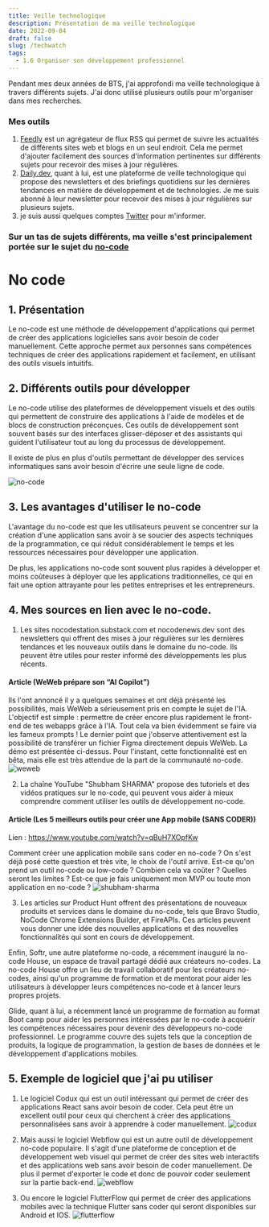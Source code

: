 ```yaml
---
title: Veille technologique
description: Présentation de ma veille technologique
date: 2022-09-04
draft: false
slug: /techwatch
tags:
  - 1.6 Organiser son développement professionnel
---
```


Pendant mes deux années de BTS, j'ai approfondi ma veille technologique à travers différents sujets. J'ai donc utilisé plusieurs outils pour m'organiser dans mes recherches.

### Mes outils

1. [Feedly](https://feedly.com/) est un agrégateur de flux RSS qui permet de suivre les actualités de différents sites web et blogs en un seul endroit. Cela me permet d'ajouter facilement des sources d'information pertinentes sur différents sujets pour recevoir des mises à jour régulières.
2. [Daily.dev](https://daily.dev/), quant à lui, est une plateforme de veille technologique qui propose des newsletters et des briefings quotidiens sur les dernières tendances en matière de développement et de technologies. Je me suis abonné à leur newsletter pour recevoir des mises à jour régulières sur plusieurs sujets.
3. je suis aussi quelques comptes [Twitter](https://twitter.com/) pour m'informer.

### Sur un tas de sujets différents, ma veille s'est principalement portée sur le sujet du [no-code](https://quels-outils-nocode.fr/)

# No code

## 1. Présentation

Le no-code est une méthode de développement d'applications qui permet de créer des applications logicielles sans avoir besoin de coder manuellement. Cette approche permet aux personnes sans compétences techniques de créer des applications rapidement et facilement, en utilisant des outils visuels intuitifs.

## 2. Différents outils pour développer

Le no-code utilise des plateformes de développement visuels et des outils qui permettent de construire des applications à l'aide de modèles et de blocs de construction préconçues. Ces outils de développement sont souvent basés sur des interfaces glisser-déposer et des assistants qui guident l'utilisateur tout au long du processus de développement.

Il existe de plus en plus d'outils permettant de développer des services informatiques sans avoir besoin d'écrire une seule ligne de code.

![no-code](./pictures/no-code.png)

## 3. Les avantages d'utiliser le no-code

L'avantage du no-code est que les utilisateurs peuvent se concentrer sur la création d'une application sans avoir à se soucier des aspects techniques de la programmation, ce qui réduit considérablement le temps et les ressources nécessaires pour développer une application.

De plus, les applications no-code sont souvent plus rapides à développer et moins coûteuses à déployer que les applications traditionnelles, ce qui en fait une option attrayante pour les petites entreprises et les entrepreneurs.

## 4. Mes sources en lien avec le no-code.

1. Les sites nocodestation.substack.com et nocodenews.dev sont des newsletters qui offrent des mises à jour régulières sur les dernières tendances et les nouveaux outils dans le domaine du no-code. Ils peuvent être utiles pour rester informé des développements les plus récents.

#### Article (WeWeb prépare son “AI Copilot”)

Ils l'ont annoncé il y a quelques semaines et ont déjà présenté les possibilités, mais WeWeb a sérieusement pris en compte le sujet de l'IA. L'objectif est simple : permettre de créer encore plus rapidement le front-end de tes webapps grâce à l'IA. Tout cela va bien évidemment se faire via les fameux prompts ! Le dernier point que j'observe attentivement est la possibilité de transférer un fichier Figma directement depuis WeWeb. La démo est présentée ci-dessus. Pour l'instant, cette fonctionnalité est en bêta, mais elle est très attendue de la part de la communauté no-code.
![weweb](./pictures/weweb.png)

2. La chaîne YouTube "Shubham SHARMA" propose des tutoriels et des vidéos pratiques sur le no-code, qui peuvent vous aider à mieux comprendre comment utiliser les outils de développement no-code.

#### Article (Les 5 meilleurs outils pour créer une App mobile (SANS CODER))

Lien : https://www.youtube.com/watch?v=qBuH7XOpfKw

Comment créer une application mobile sans coder en no-code ? On s'est déjà posé cette question et très vite, le choix de l'outil arrive. Est-ce qu'on prend un outil no-code ou low-code ? Combien cela va coûter ? Quelles seront les limites ? Est-ce que je fais uniquement mon MVP ou toute mon application en no-code ?
![shubham-sharma](./pictures/shubham-sharma.png)

3. Les articles sur Product Hunt offrent des présentations de nouveaux produits et services dans le domaine du no-code, tels que Bravo Studio, NoCode Chrome Extensions Builder, et FireAPIs. Ces articles peuvent vous donner une idée des nouvelles applications et des nouvelles fonctionnalités qui sont en cours de développement.

Enfin, Softr, une autre plateforme no-code, a récemment inauguré la no-code House, un espace de travail partagé dédié aux créateurs no-codes. La no-code House offre un lieu de travail collaboratif pour les créateurs no-codes, ainsi qu'un programme de formation et de mentorat pour aider les utilisateurs à développer leurs compétences no-code et à lancer leurs propres projets.

Glide, quant à lui, a récemment lancé un programme de formation au format Boot camp pour aider les personnes intéressées par le no-code à acquérir les compétences nécessaires pour devenir des développeurs no-code professionnel. Le programme couvre des sujets tels que la conception de produits, la logique de programmation, la gestion de bases de données et le développement d'applications mobiles.

## 5. Exemple de logiciel que j'ai pu utiliser

1. Le logiciel Codux qui est un outil intéressant qui permet de créer des applications React sans avoir besoin de coder. Cela peut être un excellent outil pour ceux qui cherchent à créer des applications personnalisées sans avoir à apprendre à coder manuellement.
   ![codux](./pictures/codux.png)

2. Mais aussi le logiciel Webflow qui est un autre outil de développement no-code populaire. Il s'agit d'une plateforme de conception et de développement web visuel qui permet de créer des sites web interactifs et des applications web sans avoir besoin de coder manuellement. De plus il permet d'exporter le code et donc de pouvoir coder seulement sur la partie back-end.
   ![webflow](./pictures/webflow.png)

3. Ou encore le logiciel FlutterFlow qui permet de créer des applications mobiles avec la technique Flutter sans coder qui seront disponibles sur Android et IOS.
   ![flutterflow](./pictures/flutterflow.png)
